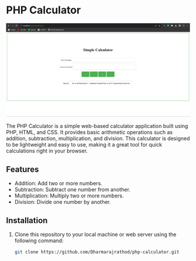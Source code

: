 # PHP Calculator
![Calculator Screenshot](cal.png)

The PHP Calculator is a simple web-based calculator application built using PHP, HTML, and CSS. It provides basic arithmetic operations such as addition, subtraction, multiplication, and division. This calculator is designed to be lightweight and easy to use, making it a great tool for quick calculations right in your browser.

## Features
- Addition: Add two or more numbers.
- Subtraction: Subtract one number from another.
- Multiplication: Multiply two or more numbers.
- Division: Divide one number by another.

## Installation
1. Clone this repository to your local machine or web server using the following command:
   ```bash
   git clone https://github.com/Dharmarajrathod/php-calculator.git
